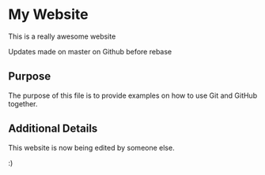# My Website

This is a really awesome website

Updates made on master on Github before rebase

## Purpose

The purpose of this file is to provide examples
on how to use Git and GitHub together.

## Additional Details

This website is now being edited by someone else. 

:)
